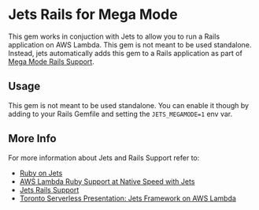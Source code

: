 # Jets Rails for Mega Mode

This gem works in conjuction with Jets to allow you to run a Rails application on AWS Lambda. This gem is not meant to be used standalone.  Instead, jets automatically adds this gem to a Rails application as part of [Mega Mode Rails Support](http://rubyonjets.com/docs/rails-support/).

## Usage

This gem is not meant to be used standalone. You can enable it though by adding to your Rails Gemfile and setting the `JETS_MEGAMODE=1` env var.

## More Info

For more information about Jets and Rails Support refer to:

* [Ruby on Jets](http://rubyonjets.com)
* [AWS Lambda Ruby Support at Native Speed with Jets](https://blog.boltops.com/2018/09/02/aws-lambda-ruby-support-at-native-speed-with-jets)
* [Jets Rails Support](http://rubyonjets.com/docs/rails-support/)
* [Toronto Serverless Presentation: Jets Framework on AWS Lambda](https://blog.boltops.com/2018/09/25/toronto-serverless-presentation-jets-framework-on-aws-lambda)